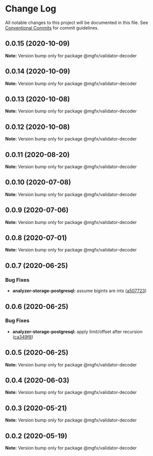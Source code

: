 # Change Log

All notable changes to this project will be documented in this file.
See [Conventional Commits](https://conventionalcommits.org) for commit guidelines.

## 0.0.15 (2020-10-09)

**Note:** Version bump only for package @mgfx/validator-decoder





## 0.0.14 (2020-10-09)

**Note:** Version bump only for package @mgfx/validator-decoder





## 0.0.13 (2020-10-08)

**Note:** Version bump only for package @mgfx/validator-decoder





## 0.0.12 (2020-10-08)

**Note:** Version bump only for package @mgfx/validator-decoder





## 0.0.11 (2020-08-20)

**Note:** Version bump only for package @mgfx/validator-decoder





## 0.0.10 (2020-07-08)

**Note:** Version bump only for package @mgfx/validator-decoder





## 0.0.9 (2020-07-06)

**Note:** Version bump only for package @mgfx/validator-decoder





## 0.0.8 (2020-07-01)

**Note:** Version bump only for package @mgfx/validator-decoder





## 0.0.7 (2020-06-25)


### Bug Fixes

* **analyzer-storage-postgresql:** assume bigints are ints ([a507723](https://github.com/ai-labs-team/mgFx/commit/a507723))





## 0.0.6 (2020-06-25)


### Bug Fixes

* **analyzer-storage-postgresql:** apply limit/offset after recursion ([ca349f8](https://github.com/ai-labs-team/mgFx/commit/ca349f8))





## 0.0.5 (2020-06-25)

**Note:** Version bump only for package @mgfx/validator-decoder





## 0.0.4 (2020-06-03)

**Note:** Version bump only for package @mgfx/validator-decoder





## 0.0.3 (2020-05-21)

**Note:** Version bump only for package @mgfx/validator-decoder





## 0.0.2 (2020-05-19)

**Note:** Version bump only for package @mgfx/validator-decoder
